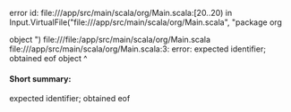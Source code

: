 error id: file://<WORKSPACE>/app/src/main/scala/org/Main.scala:[20..20) in Input.VirtualFile("file://<WORKSPACE>/app/src/main/scala/org/Main.scala", "package org

object ")
file://<WORKSPACE>/file:<WORKSPACE>/app/src/main/scala/org/Main.scala
file://<WORKSPACE>/app/src/main/scala/org/Main.scala:3: error: expected identifier; obtained eof
object 
       ^
#### Short summary: 

expected identifier; obtained eof